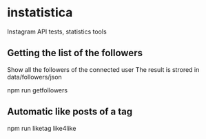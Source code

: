 # instatistica
Instagram API tests, statistics tools

## Getting the list of the followers

Show all the followers of the connected user
The result is strored in data/followers/json

npm run getfollowers

## Automatic like posts of a tag

npm run liketag like4like
